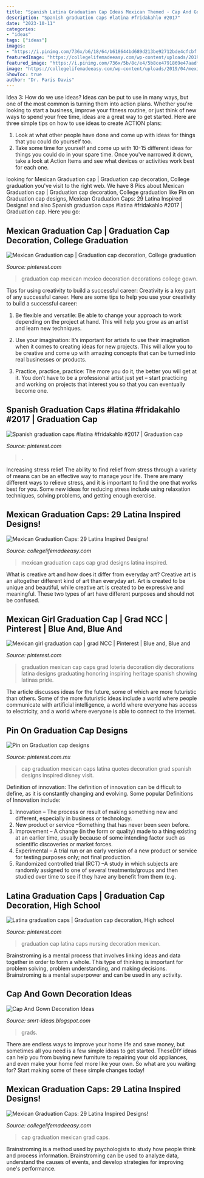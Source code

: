 ```yaml
---
title: "Spanish Latina Graduation Cap Ideas Mexican Themed - Cap And Gown Decoration Ideas"
description: "Spanish graduation caps #latina #fridakahlo #2017"
date: "2023-10-11"
categories:
- "ideas"
tags: ["ideas"]
images:
- "https://i.pinimg.com/736x/b6/18/64/b618644bd689d213be92712bde4cfcbf.jpg"
featuredImage: "https://collegelifemadeeasy.com/wp-content/uploads/2019/04/mexican-grad-cap-9.png"
featured_image: "https://i.pinimg.com/736x/5b/8c/e4/5b8ce4791869e47aadf11509d5e9e2f1--mexican-caps-for-graduation-latina-graduation-cap-ideas.jpg"
image: "https://collegelifemadeeasy.com/wp-content/uploads/2019/04/mexican-grad-cap-10.png"
ShowToc: true
author: "Dr. Paris Davis"
---
```



Idea 3: How do we use ideas?
Ideas can be put to use in many ways, but one of the most common is turning them into action plans. Whether you're looking to start a business, improve your fitness routine, or just think of new ways to spend your free time, ideas are a great way to get started. Here are three simple tips on how to use ideas to create ACTION plans:
1. Look at what other people have done and come up with ideas for things that you could do yourself too.
2. Take some time for yourself and come up with 10-15 different ideas for things you could do in your spare time. Once you've narrowed it down, take a look at Action Items and see what devices or activities work best for each one.

	

		
looking for Mexican Graduation cap | Graduation cap decoration, College graduation you've visit to the right web. We have 8 Pics about Mexican Graduation cap | Graduation cap decoration, College graduation like Pin on Graduation cap designs, Mexican Graduation Caps: 29 Latina Inspired Designs! and also Spanish graduation caps #latina #fridakahlo #2017 | Graduation cap. Here you go:
		
    
## Mexican Graduation Cap | Graduation Cap Decoration, College Graduation

<img loading=lazy src="https://i.pinimg.com/736x/f9/9b/e3/f99be3ac30cef7e70ac8af582ba2b3de.jpg" onerror="this.onerror=null;this.src='https://tse3.mm.bing.net/th?id=OIP.3s8JtsdwvQfIK8UVOxMgVwHaJ3&amp;pid=15.1';" alt="Mexican Graduation cap | Graduation cap decoration, College graduation">

_Source: pinterest.com_

>graduation cap mexican mexico decoration decorations college gown. 

	

Tips for using creativity to build a successful career:
Creativity is a key part of any successful career. Here are some tips to help you use your creativity to build a successful career:
1. Be flexible and versatile: Be able to change your approach to work depending on the project at hand. This will help you grow as an artist and learn new techniques.

2. Use your imagination: It’s important for artists to use their imagination when it comes to creating ideas for new projects. This will allow you to be creative and come up with amazing concepts that can be turned into real businesses or products.

3. Practice, practice, practice: The more you do it, the better you will get at it. You don’t have to be a professional artist just yet – start practicing and working on projects that interest you so that you can eventually become one.


    
## Spanish Graduation Caps #latina #fridakahlo #2017 | Graduation Cap

<img loading=lazy src="https://i.pinimg.com/originals/d3/3d/42/d33d427624a516e1bb9758fff693c403.jpg" onerror="this.onerror=null;this.src='https://tse1.mm.bing.net/th?id=OIP.yWmRhMF6uRlr7Z4eWyrPUwHaJ4&amp;pid=15.1';" alt="Spanish graduation caps #latina #fridakahlo #2017 | Graduation cap">

_Source: pinterest.com_

>. 

	

Increasing stress relief
The ability to find relief from stress through a variety of means can be an effective way to manage your life. There are many different ways to relieve stress, and it is important to find the one that works best for you. Some new ideas for reducing stress include using relaxation techniques, solving problems, and getting enough exercise.

    
## Mexican Graduation Caps: 29 Latina Inspired Designs!

<img loading=lazy src="https://collegelifemadeeasy.com/wp-content/uploads/2019/04/mexican-grad-cap-9.png" onerror="this.onerror=null;this.src='https://tse4.mm.bing.net/th?id=OIP.ORFD5c-vStm7yXzoJXMgNwHaHa&amp;pid=15.1';" alt="Mexican Graduation Caps: 29 Latina Inspired Designs!">

_Source: collegelifemadeeasy.com_

>mexican graduation caps cap grad designs latina inspired. 

	

What is creative art and how does it differ from everyday art?
Creative art is an altogether different kind of art than everyday art. Art is created to be unique and beautiful, while creative art is created to be expressive and meaningful. These two types of art have different purposes and should not be confused.

    
## Mexican Girl Graduation Cap | Grad NCC | Pinterest | Blue And, Blue And

<img loading=lazy src="https://s-media-cache-ak0.pinimg.com/236x/c2/20/c0/c220c0a21210a7232f4f0f5ce43fa4c8--graduation-hats-graduation-cap-decoration-immigrant.jpg" onerror="this.onerror=null;this.src='https://tse2.mm.bing.net/th?id=OIP.5z1GmEItaIWS5WVztcoCyAHaHa&amp;pid=15.1';" alt="Mexican girl graduation cap | grad NCC | Pinterest | Blue and, Blue and">

_Source: pinterest.com_

>graduation mexican cap caps grad loteria decoration diy decorations latina designs graduating honoring inspiring heritage spanish showing latinas pride. 

	

The article discusses ideas for the future, some of which are more futuristic than others. Some of the more futuristic ideas include a world where people communicate with artificial intelligence, a world where everyone has access to electricity, and a world where everyone is able to connect to the internet.

    
## Pin On Graduation Cap Designs

<img loading=lazy src="https://i.pinimg.com/736x/b6/18/64/b618644bd689d213be92712bde4cfcbf.jpg" onerror="this.onerror=null;this.src='https://tse2.mm.bing.net/th?id=OIP.OYvonUK1M8ZbayO1l4w1YQHaHa&amp;pid=15.1';" alt="Pin on Graduation cap designs">

_Source: pinterest.com.mx_

>cap graduation mexican caps latina quotes decoration grad spanish designs inspired disney visit. 

	

Definition of innovation:
The definition of innovation can be difficult to define, as it is constantly changing and evolving. Some popular Definitions of Innovation include:
1. Innovation – The process or result of making something new and different, especially in business or technology.
2. New product or service –Something that has never been seen before.
3. Improvement – A change (in the form or quality) made to a thing existing at an earlier time, usually because of some intending factor such as scientific discoveries or market forces.
4. Experimental – A trial run or an early version of a new product or service for testing purposes only; not final production. 
5. Randomized controlled trial (RCT) –A study in which subjects are randomly assigned to one of several treatments/groups and then studied over time to see if they have any benefit from them (e.g.

    
## Latina Graduation Caps | Graduation Cap Decoration, High School

<img loading=lazy src="https://i.pinimg.com/736x/5b/8c/e4/5b8ce4791869e47aadf11509d5e9e2f1--mexican-caps-for-graduation-latina-graduation-cap-ideas.jpg" onerror="this.onerror=null;this.src='https://tse4.mm.bing.net/th?id=OIP.meFSput-9yNNmRcREpQnlwHaFC&amp;pid=15.1';" alt="Latina graduation caps | Graduation cap decoration, High school">

_Source: pinterest.com_

>graduation cap latina caps nursing decoration mexican. 

	

Brainstroming is a mental process that involves linking ideas and data together in order to form a whole. This type of thinking is important for problem solving, problem understanding, and making decisions. Brainstroming is a mental superpower and can be used in any activity.

    
## Cap And Gown Decoration Ideas

<img loading=lazy src="https://mymodernmet.com/wp/wp-content/uploads/2017/05/creative-graduation-cap-ideas-18.jpg" onerror="this.onerror=null;this.src='https://tse2.mm.bing.net/th?id=OIP.tJy7snwoJFAeIvxt-gvGbgHaHz&amp;pid=15.1';" alt="Cap And Gown Decoration Ideas">

_Source: smrt-ideas.blogspot.com_

>grads. 

	

There are endless ways to improve your home life and save money, but sometimes all you need is a few simple ideas to get started. TheseDIY ideas can help you from buying new furniture to repairing your old appliances, and even make your home feel more like your own. So what are you waiting for? Start making some of these simple changes today!

    
## Mexican Graduation Caps: 29 Latina Inspired Designs!

<img loading=lazy src="https://collegelifemadeeasy.com/wp-content/uploads/2019/04/mexican-grad-cap-10.png" onerror="this.onerror=null;this.src='https://tse1.mm.bing.net/th?id=OIP.51q6MWf95PTSrkDCxAJIEwHaHa&amp;pid=15.1';" alt="Mexican Graduation Caps: 29 Latina Inspired Designs!">

_Source: collegelifemadeeasy.com_

>cap graduation mexican grad caps. 

	

Brainstroming is a method used by psychologists to study how people think and process information. Brainstroming can be used to analyze data, understand the causes of events, and develop strategies for improving one's performance.

